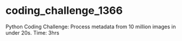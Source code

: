 # coding_challenge_1366
Python Coding Challenge: Process metadata from 10 million images in under 20s. Time: 3hrs
